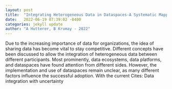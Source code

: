 ```yaml
---
layout: post
title:  "Integrating Heterogeneous Data in Dataspaces-A Systematic Mapping Study"
date:   2022-06-19 07:39:02 -0400
categories: jekyll update
author: "A Hutterer, B Krumay - 2022"
---
```

Due to the increasing importance of data for organizations, the idea of sharing data has become vital to stay competitive. Different concepts have been discussed to allow the integration of heterogeneous data between different participants. Most prominently, data ecosystems, data platforms, and dataspaces have found attention from different sides. However, the implementation and use of dataspaces remain unclear, as many different factors influence the successful adoption. With the current 
Cites: Data integration with uncertainty